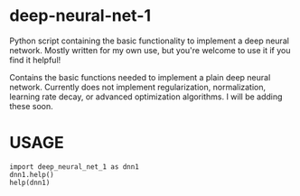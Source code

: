 # deep-neural-net-1

Python script containing the basic functionality to implement a deep neural network.
Mostly written for my own use, but you're welcome to use it if you find it helpful!

Contains the basic functions needed to implement a plain deep neural network.
Currently does not implement regularization, normalization, learning rate decay, or advanced optimization algorithms.
I will be adding these soon.

# USAGE

	import deep_neural_net_1 as dnn1
	dnn1.help()
	help(dnn1)
